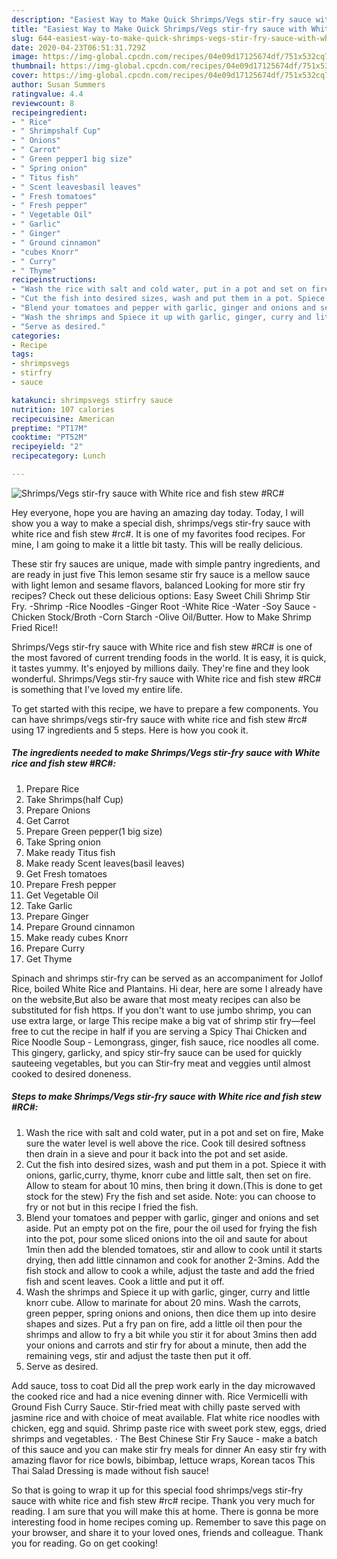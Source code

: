 ```yaml
---
description: "Easiest Way to Make Quick Shrimps/Vegs stir-fry sauce with White rice and fish stew #RC#"
title: "Easiest Way to Make Quick Shrimps/Vegs stir-fry sauce with White rice and fish stew #RC#"
slug: 644-easiest-way-to-make-quick-shrimps-vegs-stir-fry-sauce-with-white-rice-and-fish-stew-rc
date: 2020-04-23T06:51:31.729Z
image: https://img-global.cpcdn.com/recipes/04e09d17125674df/751x532cq70/shrimpsvegs-stir-fry-sauce-with-white-rice-and-fish-stew-rc-recipe-main-photo.jpg
thumbnail: https://img-global.cpcdn.com/recipes/04e09d17125674df/751x532cq70/shrimpsvegs-stir-fry-sauce-with-white-rice-and-fish-stew-rc-recipe-main-photo.jpg
cover: https://img-global.cpcdn.com/recipes/04e09d17125674df/751x532cq70/shrimpsvegs-stir-fry-sauce-with-white-rice-and-fish-stew-rc-recipe-main-photo.jpg
author: Susan Summers
ratingvalue: 4.4
reviewcount: 8
recipeingredient:
- " Rice"
- " Shrimpshalf Cup"
- " Onions"
- " Carrot"
- " Green pepper1 big size"
- " Spring onion"
- " Titus fish"
- " Scent leavesbasil leaves"
- " Fresh tomatoes"
- " Fresh pepper"
- " Vegetable Oil"
- " Garlic"
- " Ginger"
- " Ground cinnamon"
- "cubes Knorr"
- " Curry"
- " Thyme"
recipeinstructions:
- "Wash the rice with salt and cold water, put in a pot and set on fire, Make sure the water level is well above the rice. Cook till desired softness then drain in a sieve and pour it back into the pot and set aside."
- "Cut the fish into desired sizes, wash and put them in a pot. Spiece it with onions, garlic,curry, thyme, knorr cube and little salt, then set on fire. Allow to steam for about 10 mins, then bring it down.(This is done to get stock for the stew) Fry the fish and set aside. Note: you can choose to fry or not but in this recipe I fried the fish."
- "Blend your tomatoes and pepper with garlic, ginger and onions and set aside. Put an empty pot on the fire, pour the oil used for frying the fish into the pot, pour some sliced onions into the oil and saute for about 1min then add the blended tomatoes, stir and allow to cook until it starts drying, then add little cinnamon and cook for another 2-3mins. Add the fish stock and allow to cook a while, adjust the taste and add the fried fish and scent leaves. Cook a little and put it off."
- "Wash the shrimps and Spiece it up with garlic, ginger, curry and little knorr cube. Allow to marinate for about 20 mins. Wash the carrots, green pepper, spring onions and onions, then dice them up into desire shapes and sizes. Put a fry pan on fire, add a little oil then pour the shrimps and allow to fry a bit while you stir it for about 3mins then add your onions and carrots and stir fry for about a minute, then add the remaining vegs, stir and adjust the taste then put it off."
- "Serve as desired."
categories:
- Recipe
tags:
- shrimpsvegs
- stirfry
- sauce

katakunci: shrimpsvegs stirfry sauce 
nutrition: 107 calories
recipecuisine: American
preptime: "PT17M"
cooktime: "PT52M"
recipeyield: "2"
recipecategory: Lunch

---
```



![Shrimps/Vegs stir-fry sauce with White rice and fish stew #RC#](https://img-global.cpcdn.com/recipes/04e09d17125674df/751x532cq70/shrimpsvegs-stir-fry-sauce-with-white-rice-and-fish-stew-rc-recipe-main-photo.jpg)

Hey everyone, hope you are having an amazing day today. Today, I will show you a way to make a special dish, shrimps/vegs stir-fry sauce with white rice and fish stew #rc#. It is one of my favorites food recipes. For mine, I am going to make it a little bit tasty. This will be really delicious.

These stir fry sauces are unique, made with simple pantry ingredients, and are ready in just five This lemon sesame stir fry sauce is a mellow sauce with light lemon and sesame flavors, balanced Looking for more stir fry recipes? Check out these delicious options: Easy Sweet Chili Shrimp Stir Fry. -Shrimp -Rice Noodles -Ginger Root -White Rice -Water -Soy Sauce -Chicken Stock/Broth -Corn Starch -Olive Oil/Butter. How to Make Shrimp Fried Rice!!

Shrimps/Vegs stir-fry sauce with White rice and fish stew #RC# is one of the most favored of current trending foods in the world. It is easy, it is quick, it tastes yummy. It's enjoyed by millions daily. They're fine and they look wonderful. Shrimps/Vegs stir-fry sauce with White rice and fish stew #RC# is something that I've loved my entire life.


To get started with this recipe, we have to prepare a few components. You can have shrimps/vegs stir-fry sauce with white rice and fish stew #rc# using 17 ingredients and 5 steps. Here is how you cook it.

<!--inarticleads1-->

##### The ingredients needed to make Shrimps/Vegs stir-fry sauce with White rice and fish stew #RC#:

1. Prepare  Rice
1. Take  Shrimps(half Cup)
1. Prepare  Onions
1. Get  Carrot
1. Prepare  Green pepper(1 big size)
1. Take  Spring onion
1. Make ready  Titus fish
1. Make ready  Scent leaves(basil leaves)
1. Get  Fresh tomatoes
1. Prepare  Fresh pepper
1. Get  Vegetable Oil
1. Take  Garlic
1. Prepare  Ginger
1. Prepare  Ground cinnamon
1. Make ready cubes Knorr
1. Prepare  Curry
1. Get  Thyme


Spinach and shrimps stir-fry can be served as an accompaniment for Jollof Rice, boiled White Rice and Plantains. Hi dear, here are some I already have on the website,But also be aware that most meaty recipes can also be substituted for fish https. If you don&#39;t want to use jumbo shrimp, you can use extra large, or large This recipe make a big vat of shrimp stir fry—feel free to cut the recipe in half if you are serving a Spicy Thai Chicken and Rice Noodle Soup - Lemongrass, ginger, fish sauce, rice noodles all come. This gingery, garlicky, and spicy stir-fry sauce can be used for quickly sauteeing vegetables, but you can Stir-fry meat and veggies until almost cooked to desired doneness. 

<!--inarticleads2-->

##### Steps to make Shrimps/Vegs stir-fry sauce with White rice and fish stew #RC#:

1. Wash the rice with salt and cold water, put in a pot and set on fire, Make sure the water level is well above the rice. Cook till desired softness then drain in a sieve and pour it back into the pot and set aside.
1. Cut the fish into desired sizes, wash and put them in a pot. Spiece it with onions, garlic,curry, thyme, knorr cube and little salt, then set on fire. Allow to steam for about 10 mins, then bring it down.(This is done to get stock for the stew) Fry the fish and set aside. Note: you can choose to fry or not but in this recipe I fried the fish.
1. Blend your tomatoes and pepper with garlic, ginger and onions and set aside. Put an empty pot on the fire, pour the oil used for frying the fish into the pot, pour some sliced onions into the oil and saute for about 1min then add the blended tomatoes, stir and allow to cook until it starts drying, then add little cinnamon and cook for another 2-3mins. Add the fish stock and allow to cook a while, adjust the taste and add the fried fish and scent leaves. Cook a little and put it off.
1. Wash the shrimps and Spiece it up with garlic, ginger, curry and little knorr cube. Allow to marinate for about 20 mins. Wash the carrots, green pepper, spring onions and onions, then dice them up into desire shapes and sizes. Put a fry pan on fire, add a little oil then pour the shrimps and allow to fry a bit while you stir it for about 3mins then add your onions and carrots and stir fry for about a minute, then add the remaining vegs, stir and adjust the taste then put it off.
1. Serve as desired.


Add sauce, toss to coat Did all the prep work early in the day microwaved the cooked rice and had a nice evening dinner with. Rice Vermicelli with Ground Fish Curry Sauce. Stir-fried meat with chilly paste served with jasmine rice and with choice of meat available. Flat white rice noodles with chicken, egg and squid. Shrimp paste rice with sweet pork stew, eggs, dried shrimps and vegetables. · The Best Chinese Stir Fry Sauce - make a batch of this sauce and you can make stir fry meals for dinner An easy stir fry with amazing flavor for rice bowls, bibimbap, lettuce wraps, Korean tacos This Thai Salad Dressing is made without fish sauce! 

So that is going to wrap it up for this special food shrimps/vegs stir-fry sauce with white rice and fish stew #rc# recipe. Thank you very much for reading. I am sure that you will make this at home. There is gonna be more interesting food in home recipes coming up. Remember to save this page on your browser, and share it to your loved ones, friends and colleague. Thank you for reading. Go on get cooking!
